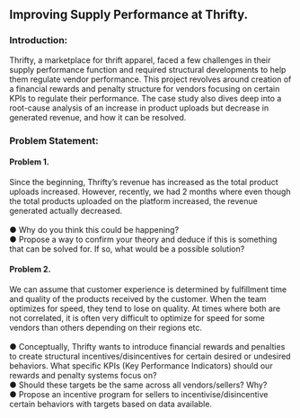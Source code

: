 ## Improving Supply Performance at Thrifty.

### Introduction:

Thrifty, a marketplace for thrift apparel, faced a few challenges in their supply performance function and required  structural developments to help them regulate vendor performance. This project revolves around creation of a financial rewards and penalty structure for vendors focusing on certain KPIs to regulate their performance. The case study also dives deep into a root-cause analysis of an increase in product uploads but decrease in generated revenue, and how it can be resolved.

### Problem Statement:

#### Problem 1.

Since the beginning, Thrifty’s revenue has increased as the total product uploads increased. However, recently,
we had 2 months where even though the total products uploaded on the platform increased, the revenue
generated actually decreased.<br><br>
● Why do you think this could be happening?<br>
● Propose a way to confirm your theory and deduce if this is something that can be solved for. If so, what
would be a possible solution?

#### Problem 2.

We can assume that customer experience is determined by fulfillment time and quality of the products received
by the customer. When the team optimizes for speed, they tend to lose on quality. At times where both are not
correlated, it is often very difficult to optimize for speed for some vendors than others depending on their
regions etc.<br><br>
● Conceptually, Thrifty wants to introduce financial rewards and penalties to create structural
incentives/disincentives for certain desired or undesired behaviors. What specific KPIs (Key
Performance Indicators) should our rewards and penalty systems focus on?<br>
● Should these targets be the same across all vendors/sellers? Why?<br>
● Propose an incentive program for sellers to incentivise/disincentive certain behaviors with targets based
on data available.
